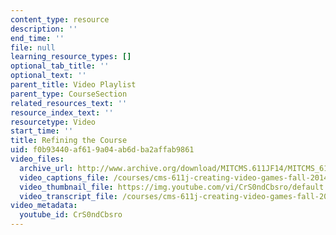```yaml
---
content_type: resource
description: ''
end_time: ''
file: null
learning_resource_types: []
optional_tab_title: ''
optional_text: ''
parent_title: Video Playlist
parent_type: CourseSection
related_resources_text: ''
resource_index_text: ''
resourcetype: Video
start_time: ''
title: Refining the Course
uid: f0b93440-af61-9a04-ab6d-ba2affab9861
video_files:
  archive_url: http://www.archive.org/download/MITCMS.611JF14/MITCMS_611JF14_Refining_the_Course_300k.mp4
  video_captions_file: /courses/cms-611j-creating-video-games-fall-2014/8842b8e844df5d56a1e8075043b45361_CrS0ndCbsro.vtt
  video_thumbnail_file: https://img.youtube.com/vi/CrS0ndCbsro/default.jpg
  video_transcript_file: /courses/cms-611j-creating-video-games-fall-2014/3d39774a903fdd24492f133e168535dd_CrS0ndCbsro.pdf
video_metadata:
  youtube_id: CrS0ndCbsro
---
```

